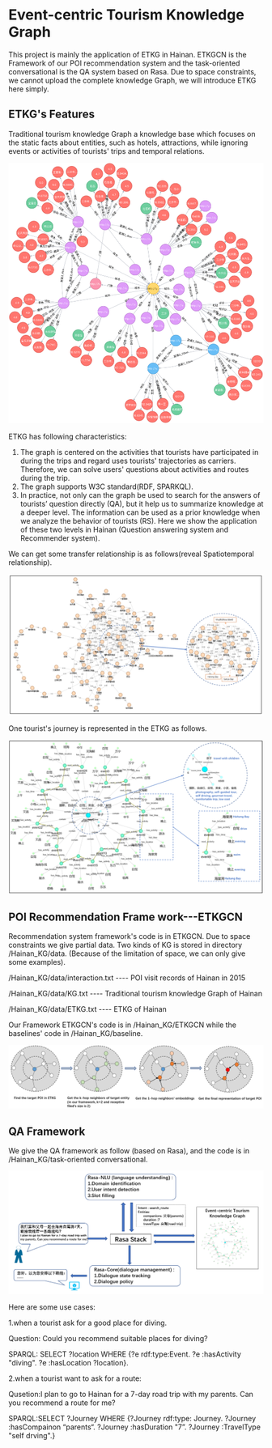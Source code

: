 # Event-centric Tourism Knowledge Graph
This project is mainly the application of ETKG in Hainan. ETKGCN is the Framework of our POI recommendation system and the task-oriented conversational is the QA system based on Rasa. Due to space constraints, we cannot upload the complete knowledge Graph, we will introduce ETKG here simply.

## ETKG's Features
Traditional tourism knowledge Graph a knowledge base which focuses on the static facts about entities, such as hotels, attractions, while ignoring events or activities of tourists' trips and temporal relations.

![image](https://github.com/xcwujie123/Hainan_KG/blob/master/fig10.png)

ETKG has following characteristics:
1. The graph is centered on the activities that tourists have participated in during the trips and regard uses tourists' trajectories as carriers. Therefore, we can solve users' questions about activities and routes during the trip.
2. The graph supports W3C standard(RDF, SPARKQL).
3. In practice, not only can the graph be used to search for the answers of tourists’ question directly (QA), but it help us to summarize knowledge at a deeper level. The information can be used as a prior knowledge when we analyze the behavior of tourists (RS). Here we show the application of these two levels in Hainan (Question answering system and Recommender system).

We can get some transfer relationship is as follows(reveal Spatiotemporal relationship).

![image](https://github.com/xcwujie123/Hainan_KG/blob/master/fig6.png)

One tourist's journey is represented in the ETKG as follows.

![image](https://github.com/xcwujie123/Hainan_KG/blob/master/fig5.png)

## POI Recommendation Frame work---ETKGCN
Recommendation system framework's code is in ETKGCN. Due to space constraints we give partial data. Two kinds of KG is stored in directory /Hainan_KG/data. (Because of the limitation of space, we can only give some examples).

/Hainan_KG/data/interaction.txt  ---- POI visit records of Hainan in 2015

/Hainan_KG/data/KG.txt  ---- Traditional tourism knowledge Graph of Hainan

/Hainan_KG/data/ETKG.txt ---- ETKG of Hainan

Our Framework ETKGCN's code is in /Hainan_KG/ETKGCN while the baselines' code in /Hainan_KG/baseline.

![image](https://github.com/xcwujie123/Hainan_KG/blob/master/fig12.PNG)

## QA Framework
We give the QA framework as follow (based on Rasa), and the code is in /Hainan_KG/task-oriented conversational.

![image](https://github.com/xcwujie123/Hainan_KG/blob/master/fig7.png)

Here are some use cases:

1.when a tourist ask for a good place for diving.

Question: Could you recommend suitable places for diving?

SPARQL: SELECT ?location WHERE {?e rdf:type:Event. ?e :hasActivity "diving". ?e :hasLocation ?location}.

2.when a tourist want to ask for a route:

Qusetion:I plan to go to Hainan for a 7-day road trip with my parents. Can you recommend a route for me?

SPARQL:SELECT ?Journey WHERE {?Journey rdf:type: Journey. ?Journey :hasCompainon “parents“. ?Journey :hasDuration "7”. ?Journey :TravelType "self drving".} 
